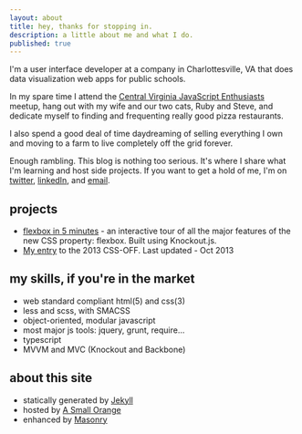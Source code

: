 ```yaml
---
layout: about
title: hey, thanks for stopping in.
description: a little about me and what I do.
published: true
---
```

I'm a user interface developer at a company in Charlottesville, VA that does data visualization web apps for public schools.

In my spare time I attend the [Central Virginia JavaScript Enthusiasts](http://www.meetup.com/Central-Virginia-Javascript-Enthusiasts-CVJSE/) meetup, hang out with my wife and our two cats, Ruby and Steve, and dedicate myself to finding and frequenting really good pizza restaurants.

 I also spend a good deal of time daydreaming of selling everything I own and moving to a farm to live completely off the grid forever.

Enough rambling. This blog is nothing too serious. It's where I share what I'm learning and host side projects. If you want to get a hold of me, I'm on [twitter](http://twitter.com/_brycepj), [linkedIn](http://www.linkedin.com/in/brycepj/), and [email](mailto:brycepj@gmail.com).

## projects

- [flexbox in 5 minutes](http://devbryce.com/flexbox) - an interactive tour of all the major features of the new CSS property: flexbox. Built using Knockout.js.
- [My entry](http://devbryce.com/css-off) to the 2013 CSS-OFF. Last updated - Oct 2013

## my skills, if you're in the market

- web standard compliant html(5) and css(3)
- less and scss, with SMACSS
- object-oriented, modular javascript
- most major js tools: jquery, grunt, require...
- typescript
- MVVM and MVC (Knockout and Backbone)

## about this site

- statically generated by [Jekyll](http://jekyllrb.com)
- hosted by [A Small Orange](http://asmallorange.com)
- enhanced by [Masonry](http://masonry.desandro.com)
